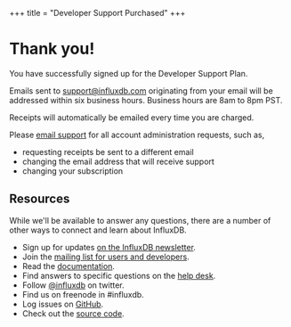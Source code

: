 +++
title = "Developer Support Purchased"
+++

# Thank you!

You have successfully signed up for the Developer Support Plan.

Emails sent to [support@influxdb.com](mailto:support@influxdb.com) originating from your email will be addressed within six business hours. Business hours are 8am to 8pm PST.

Receipts will automatically be emailed every time you are charged.

Please [email support](mailto:support@influxdb.com) for all account administration requests, such as,

- requesting receipts be sent to a different email
- changing the email address that will receive support
- changing your subscription

## Resources

While we'll be available to answer any questions, there are a number of other ways to connect and learn about InfluxDB.

- Sign up for updates <a href="https://errplane.us5.list-manage.com/subscribe/?u=4d17b6adac2728b1ea6e4926b&id=08af34971b" target="_blank">on the InfluxDB newsletter</a>.
- Join the [mailing list for users and developers](https://groups.google.com/forum/#!forum/influxdb).
- Read the [documentation](/docs/v0.9/introduction/overview.html).
- Find answers to specific questions on the [help desk](http://support.influxdb.com/hc/en-us).
- Follow [@influxdb](https://twitter.com/influxdb) on twitter.
- Find us on freenode in #influxdb.
- Log issues on [GitHub](https://github.com/influxdb/influxdb/issues).
- Check out the [source code](https://github.com/influxdb).

